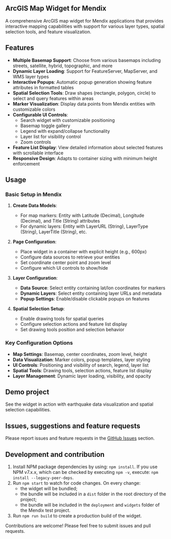 ## ArcGIS Map Widget for Mendix

A comprehensive ArcGIS map widget for Mendix applications that provides interactive mapping capabilities with support for various layer types, spatial selection tools, and feature visualization.

## Features

- **Multiple Basemap Support**: Choose from various basemaps including streets, satellite, hybrid, topographic, and more
- **Dynamic Layer Loading**: Support for FeatureServer, MapServer, and WMS layer types
- **Interactive Popups**: Automatic popup generation showing feature attributes in formatted tables
- **Spatial Selection Tools**: Draw shapes (rectangle, polygon, circle) to select and query features within areas
- **Marker Visualization**: Display data points from Mendix entities with customizable colors
- **Configurable UI Controls**: 
  - Search widget with customizable positioning
  - Basemap toggle gallery
  - Legend with expand/collapse functionality
  - Layer list for visibility control
  - Zoom controls
- **Feature List Display**: View detailed information about selected features with scrollable interface
- **Responsive Design**: Adapts to container sizing with minimum height enforcement

## Usage

### Basic Setup in Mendix

1. **Create Data Models**:
   - For map markers: Entity with Latitude (Decimal), Longitude (Decimal), and Title (String) attributes
   - For dynamic layers: Entity with LayerURL (String), LayerType (String), LayerTitle (String), etc.

2. **Page Configuration**:
   - Place widget in a container with explicit height (e.g., 600px)
   - Configure data sources to retrieve your entities
   - Set coordinate center point and zoom level
   - Configure which UI controls to show/hide

3. **Layer Configuration**:
   - **Data Source**: Select entity containing lat/lon coordinates for markers
   - **Dynamic Layers**: Select entity containing layer URLs and metadata
   - **Popup Settings**: Enable/disable clickable popups on features

4. **Spatial Selection Setup**:
   - Enable drawing tools for spatial queries
   - Configure selection actions and feature list display
   - Set drawing tools position and selection behavior

### Key Configuration Options

- **Map Settings**: Basemap, center coordinates, zoom level, height
- **Data Visualization**: Marker colors, popup templates, layer styling
- **UI Controls**: Positioning and visibility of search, legend, layer list
- **Spatial Tools**: Drawing tools, selection actions, feature list display
- **Layer Management**: Dynamic layer loading, visibility, and opacity

## Demo project

See the widget in action with earthquake data visualization and spatial selection capabilities.

## Issues, suggestions and feature requests

Please report issues and feature requests in the [GitHub Issues](https://github.com/NiallPG/arcgis-widget-project/issues) section.

## Development and contribution

1. Install NPM package dependencies by using: `npm install`. If you use NPM v7.x.x, which can be checked by executing `npm -v`, execute: `npm install --legacy-peer-deps`.
1. Run `npm start` to watch for code changes. On every change:
    - the widget will be bundled;
    - the bundle will be included in a `dist` folder in the root directory of the project;
    - the bundle will be included in the `deployment` and `widgets` folder of the Mendix test project.
1. Run `npm run build` to create a production build of the widget.

Contributions are welcome! Please feel free to submit issues and pull requests.
